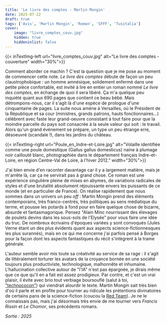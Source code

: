 ```yaml
---
title: 'Le livre des comptes - Martin Mongin'
date: 2025-07-22
draft: true
tags: ['Avis', 'Martin Mongin', 'Roman', 'SFFF', 'Tusitalia']
cover: 
    image: "livre_comptes_couv.jpg"
    hidden: true
    hiddeninlist: false
---
```

{{< inTextImg-left url="livre_comptes_couv.jpg" alt="Le livre des comptes - couverture" width="30%">}}

Comment aborder ce machin ? C'est la question que je me pose au moment de commencer cette note. *Le livre des comptes* débute de façon un peu claustrophobique : un homme amnésique, solidement enfermé dans une petite pièce confortable, est invité à lire en entier un roman nommé *Le livre des comptes*, en échange de quoi il sera libéré. Ça m'a quelque peu inquiété quant aux 690 pages que contient ce beau bébé. Mais détrompons-nous, car il s'agit là d'une espèce de prologue d'une cinquantaine de pages. La suite nous amène à Versailles, où le Président de la République et sa cour (ministres, grands patrons, hauts fonctionnaires...) célèbrent avec faste leur grand-oeuvre consistant à tout faire pour que la moindre parcelle du pays soit consacrée à la seule valeur qui soit : le travail. Alors qu'un grand événement se prépare, un type un peu étrange erre, désoeuvré (scandale !), dans les jardins du château.

{{< inTextImg-right url="Poule_en_Indre-et-Loire.jpg" alt="Volaille identifiée comme une poule domestique (Gallus gallus domesticus) naine à plumage noir caillouté blanc, photographiée dans le département français Indre-et-Loire, en région Centre-Val de Loire, à l'hiver 2012." width="30%">}}

J'ai bien envie d'en raconter davantage car il y a largement matière, mais je m'arrête là, car ça ne servirait pas à grand chose. Ce roman est une expérience singulière pleine de mises en abymes, de variations radicales de styles et d'une brutalité absolument réjouissante envers les puissants de ce monde (et en particulier de France). On réalise rapidement que nous sommes dans un univers un peu *off* : Martin Mongin prend des éléments contemporains, très franco-centrés, très politiques au sens médiatique du terme, et pousse les potards à fond pour en faire quelque chose de bizarre, absurde et fantasmagorique. Pensez "Alain Minc nourrissant des élevages de poulets devins dans les sous-sols de l'Elysée" pour vous faire une idée du truc. De nombreux écrivains d'époques variées y sont convoqués (Jules Verne étant un des plus évidents quant aux aspects science-fictionnesques les plus surannés), mais en ce qui me concerne j'ai parfois pensé à Borges pour la façon dont les aspects fantastiques du récit s'intègrent à la trame générale.

L'auteur semble avoir mis toute sa créativité au service de sa rage : il s'agit de littéralement torturer les avatars de la croyance bornée en une société toujours plus productiviste, technologique, malhonnête et inhumaine. L'hallucination collective autour de "l'IA" n'est pas épargnée, je dirais même que ce que qu'il en a fait est assez prodigieux. Par contre, et c'est un vrai plaisir, il évite avec brio tout verbiage boursouflé (salut à toi, ["technococon"](https://fr.wikipedia.org/wiki/Alain_Damasio)) qui viendrait alourdir le texte. Martin Mongin sait très bien d'où il parle et en profite pour tourner au ridicule les prétentions divinatoires de certains pans de la science-fiction (coucou la [Red Team](https://fr.wikipedia.org/wiki/Red_Team_D%C3%A9fense)). Je ne le connaissais pas, mais j'ai désormais très envie de me tourner vers *Francis Rissin* et *Le Chomor*, ses précédents romans.

*Sortie : 2025*
